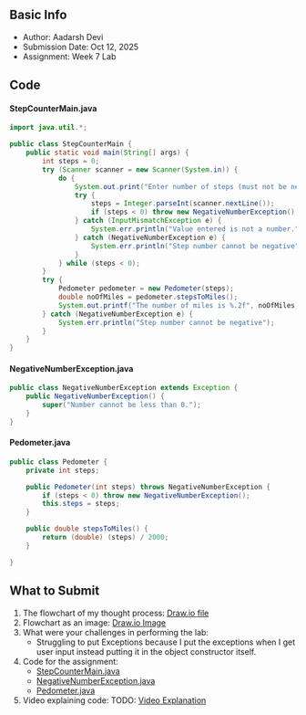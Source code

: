 ## Basic Info
- Author: Aadarsh Devi
- Submission Date: Oct 12, 2025
- Assignment: Week 7 Lab

## Code
#### StepCounterMain.java
```java
import java.util.*;

public class StepCounterMain {
    public static void main(String[] args) {
        int steps = 0;
        try (Scanner scanner = new Scanner(System.in)) {
            do {
                System.out.print("Enter number of steps (must not be negative): ");
                try {
                    steps = Integer.parseInt(scanner.nextLine());
                    if (steps < 0) throw new NegativeNumberException();
                } catch (InputMismatchException e) {
                    System.err.println("Value entered is not a number.");
                } catch (NegativeNumberException e) {
                    System.err.println("Step number cannot be negative");
                }
            } while (steps < 0);
        }
        try {
            Pedometer pedometer = new Pedometer(steps);
            double noOfMiles = pedometer.stepsToMiles();
            System.out.printf("The number of miles is %.2f", noOfMiles);
        } catch (NegativeNumberException e) {
            System.err.println("Step number cannot be negative");
        }
    }
}
```

#### NegativeNumberException.java
```java
public class NegativeNumberException extends Exception {
    public NegativeNumberException() {
        super("Number cannot be less than 0.");
    }
}
```

#### Pedometer.java
```java
public class Pedometer {
    private int steps;

    public Pedometer(int steps) throws NegativeNumberException {
        if (steps < 0) throw new NegativeNumberException();
        this.steps = steps;
    }

    public double stepsToMiles() {
        return (double) (steps) / 2000;
    }

}

```

## What to Submit
1. The flowchart of my thought process: [Draw.io file](exceptions_flowchart.drawio)
2. Flowchart as an image: [Draw.io Image](exceptions_flowchart_image.png)
3. What were your challenges in performing the lab:
    - Struggling to put Exceptions because I put the exceptions when I get user input instead putting it in the object constructor itself.
5. Code for the assignment:
   - [StepCounterMain.java](StepCounterMain.java)
   - [NegativeNumberException.java](NegativeNumberException.java)
   - [Pedometer.java](Pedometer.java)
7. Video explaining code: TODO: [Video Explanation](https://youtu.be/rSDZjY0OosM)
